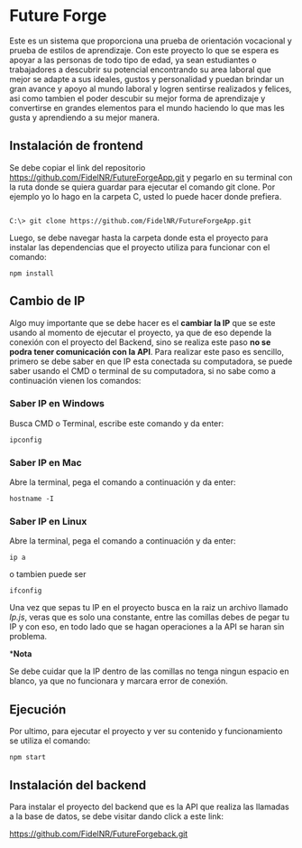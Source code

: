 # Future Forge
Este es un sistema que proporciona una prueba de orientación vocacional y prueba de estilos de aprendizaje. Con este proyecto lo que se espera es apoyar a las personas de todo tipo de edad, ya sean estudiantes o trabajadores a descubrir su potencial encontrando su area laboral que mejor se adapte a sus ideales, gustos y personalidad y puedan brindar un gran avance y apoyo al mundo laboral y logren sentirse realizados y felices, asi como tambien el poder descubir su mejor forma de aprendizaje y convertirse en grandes elementos para el mundo haciendo lo que mas les gusta y aprendiendo a su mejor manera.
## Instalación de frontend

Se debe copiar el link del repositorio <https://github.com/FidelNR/FutureForgeApp.git> y pegarlo en su terminal con la ruta donde se quiera guardar para ejecutar el comando git clone. Por ejemplo yo lo hago en la carpeta C, usted lo puede hacer donde prefiera.
```

C:\> git clone https://github.com/FidelNR/FutureForgeApp.git
```

Luego, se debe navegar hasta la carpeta donde esta el proyecto para instalar las dependencias que el proyecto utiliza para funcionar con el comando:

```
npm install
```

## Cambio de IP
Algo muy importante que se debe hacer es el **cambiar la IP** que se este usando al momento de ejecutar el proyecto, ya que de eso depende la conexión con el proyecto del Backend, sino se realiza este paso **no se podra tener comunicación con la API**. Para realizar este paso es sencillo, primero se debe saber en que IP esta conectada su computadora, se puede saber usando el CMD o terminal de su computadora, si no sabe como a continuación vienen los comandos:

### Saber IP en Windows
Busca CMD o Terminal, escribe este comando y da enter:
```
ipconfig
```

### Saber IP en Mac
Abre la terminal, pega el comando a continuación y da enter:
```
hostname -I
```

### Saber IP en Linux
Abre la terminal, pega el comando a continuación y da enter:
```
ip a 
```
o tambien puede ser
```
ifconfig
```
Una vez que sepas tu IP en el proyecto busca en la raiz un archivo llamado *Ip.js*, veras que es solo una constante, entre las comillas debes de pegar tu IP y con eso, en todo lado que se hagan operaciones a la API se haran sin problema.

***Nota**

Se debe cuidar que la IP dentro de las comillas no tenga ningun espacio en blanco, ya que no funcionara y marcara error de conexión.
## Ejecución

Por ultimo, para ejecutar el proyecto y ver su contenido y funcionamiento se utiliza el comando:

```
npm start
```

## Instalación del backend
Para instalar el proyecto del backend que es la API que realiza las llamadas a la base de datos, se debe visitar dando click a este link:

<https://github.com/FidelNR/FutureForgeback.git>